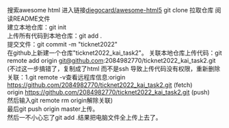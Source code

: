 搜索awesome html 进入链接[diegocard/awesome-html5](https://github.com/diegocard/awesome-html5)  git clone 拉取仓库 阅读README文件<br>
建立本地仓库：git init<br>
上传所有代码到本地仓库：git add .<br>
提交文件：git commit -m "ticknet2022"<br>
在github上新建一个仓库"ticknet2022_kai_task2"。
关联本地仓库上传代码：git remote add origin git@github.com:2084982770/ticknet2022_kai_task2.git (不过这一步搞错了，复制成了html 而不是ssh 导致上传代码没有权限，重新删除关联：1.git remote -v查看远程库信息:origin	https://github.com/2084982770/ticknet2022_kai_task2.git (fetch)<br>
origin	https://github.com/2084982770/ticknet2022_kai_task2.git (push)<br>
然后输入git remote rm origin解除关联)<br>
最后git push origin master上传。<br>
然后一不小心忘了git add .结果把电脑文件全上传上去了。